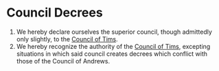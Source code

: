 # Council Decrees

1. We hereby declare ourselves the superior council, though admittedly only
   slightly, to the [Council of Tims].
1. We hereby recognize the authority of the [Council of Tims], excepting
   situations in which said council creates decrees which conflict with those of
   the Council of Andrews.

[Council Of Tims]: counciloftims.com
